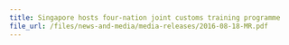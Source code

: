 ```yaml
---
title: Singapore hosts four-nation joint customs training programme
file_url: /files/news-and-media/media-releases/2016-08-18-MR.pdf
---
```

